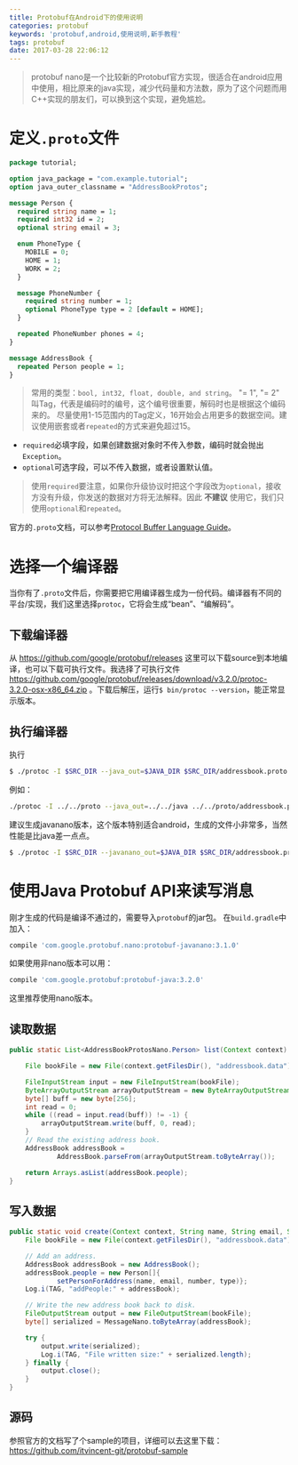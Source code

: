 ```yaml
---
title: Protobuf在Android下的使用说明
categories: protobuf
keywords: 'protobuf,android,使用说明,新手教程'
tags: protobuf
date: 2017-03-28 22:06:12
---
```


> protobuf nano是一个比较新的Protobuf官方实现，很适合在android应用中使用，相比原来的java实现，减少代码量和方法数，原为了这个问题而用C++实现的朋友们，可以换到这个实现，避免尴尬。

<!-- more -->
# 定义`.proto`文件
```proto
package tutorial;

option java_package = "com.example.tutorial";
option java_outer_classname = "AddressBookProtos";

message Person {
  required string name = 1;
  required int32 id = 2;
  optional string email = 3;

  enum PhoneType {
    MOBILE = 0;
    HOME = 1;
    WORK = 2;
  }

  message PhoneNumber {
    required string number = 1;
    optional PhoneType type = 2 [default = HOME];
  }

  repeated PhoneNumber phones = 4;
}

message AddressBook {
  repeated Person people = 1;
}
```

> 常用的类型：`bool, int32, float, double, and string`。
> "= 1", "= 2" 叫Tag，代表是编码时的编号，这个编号很重要，解码时也是根据这个编码来的。
> 尽量使用1-15范围内的Tag定义，16开始会占用更多的数据空间。建议使用嵌套或者`repeated`的方式来避免超过15。

- `required`必填字段，如果创建数据对象时不传入参数，编码时就会抛出`Exception`。
- `optional`可选字段，可以不传入数据，或者设置默认值。

> 使用`required`要注意，如果你升级协议时把这个字段改为`optional`，接收方没有升级，你发送的数据对方将无法解释。因此 **不建议** 使用它，我们只使用`optional`和`repeated`。

官方的`.proto`文档，可以参考[Protocol Buffer Language Guide](https://developers.google.com/protocol-buffers/docs/proto)。

# 选择一个编译器
当你有了`.proto`文件后，你需要把它用编译器生成为一份代码。编译器有不同的平台/实现，我们这里选择`protoc`，它将会生成“bean”、“编解码”。

## 下载编译器
从 https://github.com/google/protobuf/releases 这里可以下载source到本地编译，也可以下载可执行文件。我选择了可执行文件 https://github.com/google/protobuf/releases/download/v3.2.0/protoc-3.2.0-osx-x86_64.zip 。下载后解压，运行`$ bin/protoc --version`，能正常显示版本。

## 执行编译器
执行
```bash
$ ./protoc -I $SRC_DIR --java_out=$JAVA_DIR $SRC_DIR/addressbook.proto
```
例如：
```bash
./protoc -I ../../proto --java_out=../../java ../../proto/addressbook.proto
```

建议生成javanano版本，这个版本特别适合android，生成的文件小非常多，当然性能是比java差一点点。
```bash
$ ./protoc -I $SRC_DIR --javanano_out=$JAVA_DIR $SRC_DIR/addressbook.proto
```

# 使用Java Protobuf API来读写消息
刚才生成的代码是编译不通过的，需要导入`protobuf`的jar包。
在`build.gradle`中加入：
```gradle
compile 'com.google.protobuf.nano:protobuf-javanano:3.1.0'
```
如果使用非nano版本可以用：
```gradle
compile 'com.google.protobuf:protobuf-java:3.2.0'
```

这里推荐使用nano版本。

## 读取数据

```java
public static List<AddressBookProtosNano.Person> list(Context context) throws Exception {

    File bookFile = new File(context.getFilesDir(), "addressbook.data");

    FileInputStream input = new FileInputStream(bookFile);
    ByteArrayOutputStream arrayOutputStream = new ByteArrayOutputStream();
    byte[] buff = new byte[256];
    int read = 0;
    while ((read = input.read(buff)) != -1) {
        arrayOutputStream.write(buff, 0, read);
    }
    // Read the existing address book.
    AddressBook addressBook =
            AddressBook.parseFrom(arrayOutputStream.toByteArray());

    return Arrays.asList(addressBook.people);
}
```

## 写入数据

```java
public static void create(Context context, String name, String email, String number, String type) throws Exception {
    File bookFile = new File(context.getFilesDir(), "addressbook.data");

    // Add an address.
    AddressBook addressBook = new AddressBook();
    addressBook.people = new Person[]{
            setPersonForAddress(name, email, number, type)};
    Log.i(TAG, "addPeople:" + addressBook);

    // Write the new address book back to disk.
    FileOutputStream output = new FileOutputStream(bookFile);
    byte[] serialized = MessageNano.toByteArray(addressBook);

    try {
        output.write(serialized);
        Log.i(TAG, "File written size:" + serialized.length);
    } finally {
        output.close();
    }
}
```

## 源码
参照官方的文档写了个sample的项目，详细可以去这里下载：https://github.com/itvincent-git/protobuf-sample
